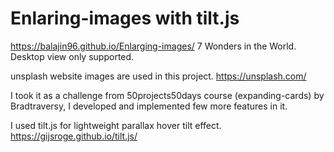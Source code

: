 # Enlaring-images with tilt.js
https://balajin96.github.io/Enlarging-images/
7 Wonders in the World. 
Desktop view only supported.

unsplash website images are used in this project. https://unsplash.com/

I took it as a challenge from 50projects50days course (expanding-cards) by Bradtraversy, I developed and implemented few more features in it. 

I used tilt.js for lightweight parallax hover tilt effect. https://gijsroge.github.io/tilt.js/ 


